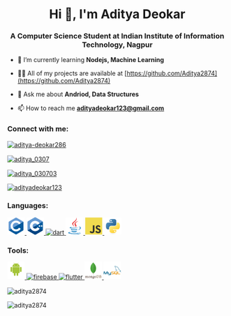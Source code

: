 <h1 align="center">Hi 👋, I'm Aditya Deokar</h1>
<h3 align="center">A Computer Science Student at Indian Institute of Information Technology, Nagpur</h3>

- 🌱 I’m currently learning **Nodejs, Machine Learning**

- 👨‍💻 All of my projects are available at [https://github.com/Aditya2874](https://github.com/Aditya2874)

- 💬 Ask me about **Andriod, Data Structures**

- 📫 How to reach me **adityadeokar123@gmail.com**

<h3 align="left">Connect with me:</h3>
<p align="left">
<a href="https://linkedin.com/in/aditya-deokar286" target="blank"><img align="center" src="https://raw.githubusercontent.com/rahuldkjain/github-profile-readme-generator/master/src/images/icons/Social/linked-in-alt.svg" alt="aditya-deokar286" height="30" width="40" /></a>
  
<a href="https://www.codechef.com/users/aditya_0307" target="blank"><img align="center" src="https://cdn.jsdelivr.net/npm/simple-icons@3.1.0/icons/codechef.svg" alt="aditya_0307" height="30" width="40" /></a>
  
<a href="https://codeforces.com/profile/aditya_030703" target="blank"><img align="center" src="https://raw.githubusercontent.com/rahuldkjain/github-profile-readme-generator/master/src/images/icons/Social/codeforces.svg" alt="aditya_030703" height="30" width="40" /></a>
  
<a href="https://www.leetcode.com/adityadeokar123" target="blank"><img align="center" src="https://raw.githubusercontent.com/rahuldkjain/github-profile-readme-generator/master/src/images/icons/Social/leet-code.svg" alt="adityadeokar123" height="30" width="40" /></a>
</p>

<h3 align="left">Languages:</h3>
<p align="left">  </a> <a href="https://www.cprogramming.com/" target="_blank" rel="noreferrer"> <img src="https://raw.githubusercontent.com/devicons/devicon/master/icons/c/c-original.svg" alt="c" width="40" height="40"/> </a>
<a href="https://www.w3schools.com/cpp/" target="_blank" rel="noreferrer"> <img src="https://raw.githubusercontent.com/devicons/devicon/master/icons/cplusplus/cplusplus-original.svg" alt="cplusplus" width="40" height="40"/> </a>
<a href="https://dart.dev" target="_blank" rel="noreferrer"> <img src="https://www.vectorlogo.zone/logos/dartlang/dartlang-icon.svg" alt="dart" width="40" height="40"/> </a>
<a href="https://www.java.com" target="_blank" rel="noreferrer"> <img src="https://raw.githubusercontent.com/devicons/devicon/master/icons/java/java-original.svg" alt="java" width="40" height="40"/> </a>
<a href="https://developer.mozilla.org/en-US/docs/Web/JavaScript" target="_blank" rel="noreferrer"> <img src="https://raw.githubusercontent.com/devicons/devicon/master/icons/javascript/javascript-original.svg" alt="javascript" width="40" height="40"/> </a>
<a href="https://www.python.org" target="_blank" rel="noreferrer"> <img src="https://raw.githubusercontent.com/devicons/devicon/master/icons/python/python-original.svg" alt="python" width="40" height="40"/> </a> </p>
<h3 align="left">Tools:</h3>
<p align="left"> <a href="https://developer.android.com" target="_blank" rel="noreferrer"> <img src="https://raw.githubusercontent.com/devicons/devicon/master/icons/android/android-original-wordmark.svg" alt="android" width="40" height="40"/> </a>
  <a href="https://firebase.google.com/" target="_blank" rel="noreferrer"> <img src="https://www.vectorlogo.zone/logos/firebase/firebase-icon.svg" alt="firebase" width="40" height="40"/> </a>
  <a href="https://flutter.dev" target="_blank" rel="noreferrer"> <img src="https://www.vectorlogo.zone/logos/flutterio/flutterio-icon.svg" alt="flutter" width="40" height="40"/> </a>
  <a href="https://www.mongodb.com/" target="_blank" rel="noreferrer"> <img src="https://raw.githubusercontent.com/devicons/devicon/master/icons/mongodb/mongodb-original-wordmark.svg" alt="mongodb" width="40" height="40"/> </a>
  <a href="https://www.mysql.com/" target="_blank" rel="noreferrer"> <img src="https://raw.githubusercontent.com/devicons/devicon/master/icons/mysql/mysql-original-wordmark.svg" alt="mysql" width="40" height="40"/> </a>  </p>


<p><img align="center" src="https://github-readme-stats.vercel.app/api/top-langs?username=aditya2874&show_icons=true&locale=en&layout=compact" alt="aditya2874" /></p>

<p><img align="center" src="https://github-readme-streak-stats.herokuapp.com/?user=aditya2874&" alt="aditya2874" /></p>
